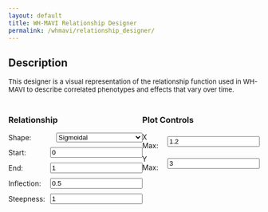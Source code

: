 ```yaml
---
layout: default
title: WH-MAVI Relationship Designer
permalink: /whmavi/relationship_designer/
---
```


## Description
<div style="font-size: 0.95em;">This designer is a visual representation of the relationship function used in WH-MAVI to describe correlated phenotypes and effects that vary over time.</div>

<script src="https://cdn.jsdelivr.net/npm/chart.js"></script>

<style>

  h3 {
      text-align: left;
  }
  
  #controls {
    margin-top: 20px;
  }
  
  .control-group {
    margin-bottom: 10px;
    display: flex;
    align-items: center;
  }
  
  .control-group label {
    flex: 1;
    margin-right: 10px;
  }
  
  .control-group select {
    flex: 2;
  }
  
  @media (max-width: 768px) {

    h3 {
        text-align: center;
    }
    
      .control-group {
          flex-direction: column;
      }
  
      .control-group label {
          margin-right: 0;
          margin-bottom: 5px;
      }
  
      .control-group input[type="number"],
      .control-group select {
        flex: none;
        width: 95%;
      }
  }  

  .hidden {
    display: none;
  }
</style>

<canvas id="relationshipChart" width="800" height="400"></canvas>

<div id="controls" style="display: flex; justify-content: space-between;">
  <div id="relationship-controls">
    <h3>Relationship</h3>
    <div class="control-group">
      <label for="distribution1">Shape:</label>
      <select id="distribution1" onchange="toggleInputs('1')">
        <option value="sigmoid">Sigmoidal</option>
        <option value="tradeoff">Trade-off</option>
        <option value="sudden">Sudden</option>
        <option value="linear (model)">Linear (model)</option>
        <option value="linear (descriptive)">Linear (descriptive)</option>
        <option value="acceleratingup">Accelerating (positive)</option>
        <option value="deceleratingup">Decelerating (positive)</option>
        <option value="acceleratingdown">Accelerating (negative)</option>
        <option value="deceleratingdown">Decelerating (negative)</option>
      </select>
    </div>
    <div class="control-group" id="start">
      <label for="start">Start:</label>
      <input type="number" id="start" value="0" step="0.01">
    </div>
    <div class="control-group" id="end">
      <label for="end">End:</label>
      <input type="number" id="end" value="1" step="0.01">
    </div>
    <div class="control-group" id="inflection">
      <label for="inflection">Inflection:</label>
      <input type="number" id="inflection" value="0.5" step="0.01">
    </div>
    <div class="control-group" id="steepness">
      <label for="steepness">Steepness:</label>
      <input type="number" id="steepness" value="1" step="0.1">
    </div>
  </div>

  <div id="distribution2-controls">
    <h3>Plot Controls</h3>
    <div class="control-group">
      <label for="xmax">X Max:</label>
      <input type="number" id="xmax" value="1.2" step="0.1">
    </div>
    <div class="control-group">
      <label for="ymax">Y Max:</label>
      <input type="number" id="ymax" value="3" step="0.1">
    </div>
  </div>
</div>
